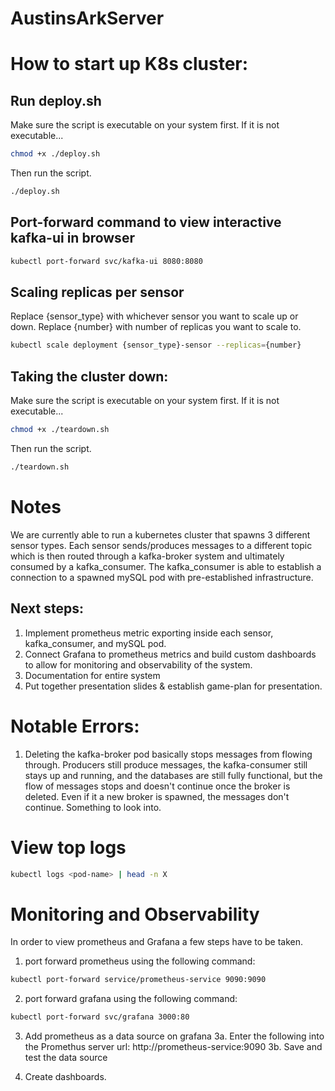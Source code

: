 # AustinsArkServer
# How to start up K8s cluster:
## Run deploy.sh
Make sure the script is executable on your system first. If it is not executable...
```bash
chmod +x ./deploy.sh
```
Then run the script.
```bash
./deploy.sh
```
## Port-forward command to view interactive kafka-ui in browser
```bash
kubectl port-forward svc/kafka-ui 8080:8080
```
## Scaling replicas per sensor
Replace {sensor_type} with whichever sensor you want to scale up or down.
Replace {number} with number of replicas you want to scale to.
```bash
kubectl scale deployment {sensor_type}-sensor --replicas={number}
```

## Taking the cluster down: 
Make sure the script is executable on your system first. If it is not executable...
```bash
chmod +x ./teardown.sh
```
Then run the script.
```bash
./teardown.sh
```

# Notes
We are currently able to run a kubernetes cluster that spawns 3 different sensor types. Each sensor sends/produces messages to a different topic which is then routed through a kafka-broker system and ultimately consumed by a kafka_consumer. The kafka_consumer is able to establish a connection to a spawned mySQL pod with pre-established infrastructure. 
## Next steps:   
1. Implement prometheus metric exporting inside each sensor, kafka_consumer, and mySQL pod.
2. Connect Grafana to prometheus metrics and build custom dashboards to allow for monitoring and observability of the system.
3. Documentation for entire system
4. Put together presentation slides & establish game-plan for presentation.

# Notable Errors: 
1. Deleting the kafka-broker pod basically stops messages from flowing through. Producers still produce messages, the kafka-consumer still stays up and running, and the databases are still fully functional, but the flow of messages stops and doesn't continue once the broker is deleted. Even if it a new broker is spawned, the messages don't continue. Something to look into. 

# View top logs
```bash
kubectl logs <pod-name> | head -n X
```

# Monitoring and Observability
In order to view prometheus and Grafana a few steps have to be taken. 
1. port forward prometheus using the following command: 
```bash
kubectl port-forward service/prometheus-service 9090:9090
```
2. port forward grafana using the following command: 
```bash
kubectl port-forward svc/grafana 3000:80
```
3. Add prometheus as a data source on grafana
    3a. Enter the following into the Promethus server url: http://prometheus-service:9090
    3b. Save and test the data source

4. Create dashboards. 